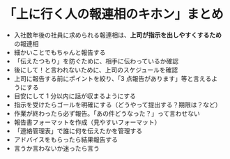 # 「上に行く人の報連相のキホン」まとめ

- 入社数年後の社員に求められる報連相は、**上司が指示を出しやすくするため**の報連相
- 細かいことでもちゃんと報告する
- 「伝えたつもり」を防ぐために、相手に伝わっているか確認
- 後にして！と言われないために、上司のスケジュールを確認
- 上司に報告する前にポイントを絞り、「3 点報告があります」等と言えるようにする
- 目安にして 1 分以内に話が収まるようにする
- 指示を受けたらゴールを明確にする（どうやって提出する？期限は？など）
- 作業が終わったら必ず報告。「あの件どうなった？」って言わせない
- 報告書フォーマットを作成（見やすいフォーマット）
- 「連絡管理表」で誰に何を伝えたかを管理する
- アドバイスをもらったら結果報告する
- 言うか言わないか迷ったら言う
